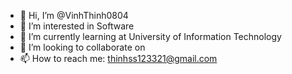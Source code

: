 - 👋 Hi, I’m @VinhThinh0804
- 👀 I’m interested in Software
- 🌱 I’m currently learning at University of Information Technology
- 💞️ I’m looking to collaborate on 
- 📫 How to reach me: thinhss123321@gmail.com

<!---
VinhThinh0804/VinhThinh0804 is a ✨ special ✨ repository because its `README.md` (this file) appears on your GitHub profile.
You can click the Preview link to take a look at your changes.
--->
